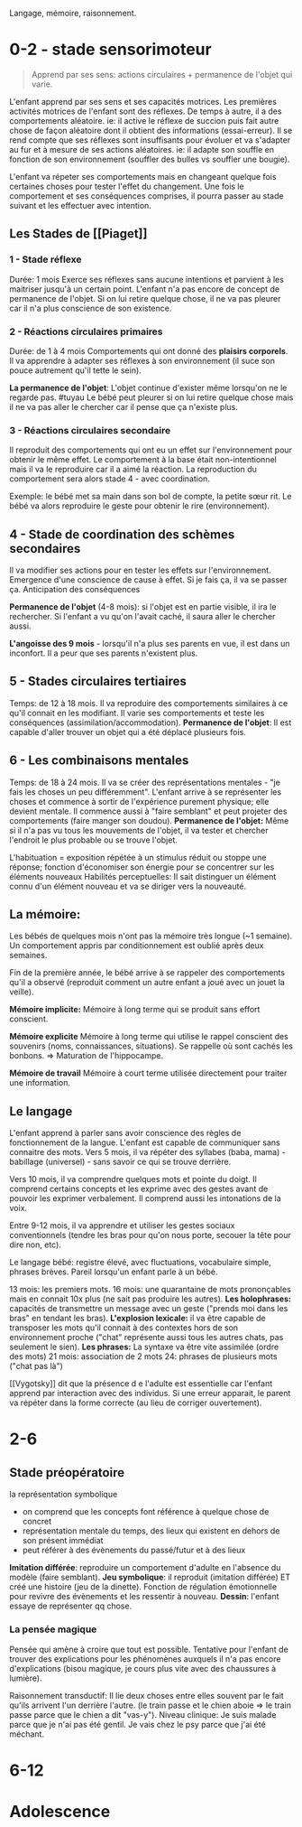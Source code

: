 Langage, mémoire, raisonnement.


#  0-2 - stade sensorimoteur

> Apprend par ses sens: actions circulaires + permanence de l'objet qui varie.

L'enfant apprend par ses sens et ses capacités motrices. Les premières activités motrices de l'enfant sont des réflexes. De temps à autre, il a des comportements aléatoire.
ie: il active le réflexe de succion puis fait autre chose de façon aléatoire dont il obtient des informations (essai-erreur).
Il se rend compte que ses réflexes sont insuffisants pour évoluer et va s'adapter au fur et à mesure de ses actions aléatoires. 
ie: il adapte son souffle en fonction de son environnement (souffler des bulles vs souffler une bougie).

L'enfant va répeter ses comportements mais en changeant quelque fois certaines choses pour tester l'effet du changement. Une fois le comportement et ses conséquences comprises, il pourra passer au stade suivant et les effectuer avec intention.

##  Les Stades de [[Piaget]]

### 1 - Stade réflexe
Durée: 1 mois
Exerce ses réflexes sans aucune intentions et parvient à les maitriser jusqu'à un certain point.
L'enfant n'a pas encore de concept de permanence de l'objet. Si on lui retire quelque chose, il ne va pas pleurer car il n'a plus conscience de son existence.
### 2 - Réactions circulaires primaires
Durée: de 1 à 4 mois
Comportements qui ont donné des **plaisirs corporels**. Il va apprendre à adapter ses réflexes à son environnement (il suce son pouce autrement qu'il tette le sein).

**La permanence de l'objet**: L'objet continue d'exister même lorsqu'on ne le regarde pas. #tuyau 
Le bébé peut pleurer si on lui retire quelque chose mais il ne va pas aller le chercher car il pense que ça n'existe plus.

### 3 - Réactions circulaires secondaire

Il reproduit des comportements qui ont eu un effet sur l'environnement pour obtenir le même effet. Le comportement à la base était non-intentionnel mais il va le reproduire car il a aimé la réaction. La reproduction du comportement sera alors stade 4 - avec coordination.

Exemple: le bébé met sa main dans son bol de compte, la petite sœur rit. Le bébé va alors reproduire le geste pour obtenir le rire (environnement).
## 4 - Stade de coordination des schèmes secondaires
Il va modifier ses actions pour en tester les effets sur l'environnement. 
Emergence d'une conscience de cause à effet.
Si je fais ça, il va se passer ça. Anticipation des conséquences

**Permanence de l'objet** (4-8 mois): si l'objet est en partie visible, il ira le rechercher. Si l'enfant a vu qu'on l'avait caché, il saura aller le chercher aussi.

**L'angoisse des 9 mois** - lorsqu'il n'a plus ses parents en vue, il est dans un inconfort. Il a peur que ses parents n'existent plus.
## 5 - Stades circulaires tertiaires
Temps: de 12 à 18 mois. 
Il va reproduire des comportements similaires à ce qu'il connait en les modifiant. Il varie ses comportements et teste les conséquences (assimilation/accommodation).
**Permanence de l'objet**: Il est capable d'aller trouver un objet qui a été déplacé plusieurs fois.

## 6 - Les combinaisons mentales
Temps: de 18 à 24 mois.
Il va se créer des représentations mentales - "je fais les choses un peu différemment". L'enfant arrive à se représenter les choses et commence à sortir de l'expérience purement physique; elle devient mentale.
Il commence aussi à "faire semblant" et peut projeter des comportements (faire manger son doudou).
**Permanence de l'objet:** Même si il n'a pas vu tous les mouvements de l'objet, il va tester et chercher l'endroit le plus probable ou se trouve l'objet.










L'habituation = exposition répétée à un stimulus réduit ou stoppe une réponse; fonction d'économiser son énergie pour se concentrer sur les éléments nouveaux
Habilités perceptuelles:
Il sait distinguer un élément connu d'un élément nouveau et va se diriger vers la nouveauté.

## La mémoire:
Les bébés de quelques mois n'ont pas la mémoire très longue (~1 semaine). Un comportement appris par conditionnement est oublié après deux semaines.

Fin de la première année, le bébé arrive à se rappeler des comportements qu'il a observé (reproduit comment un autre enfant a joué avec un jouet la veille).

**Mémoire implicite:**
	Mémoire à long terme qui se produit sans effort conscient.

**Mémoire explicite**
	Mémoire à long terme qui utilise le rappel conscient des souvenirs (noms, connaissances, situations). Se rappelle où sont cachés les bonbons.
	=> Maturation de l'hippocampe.

**Mémoire de travail**
	Mémoire à court terme utilisée directement pour traiter une information.

## Le langage
L'enfant apprend à parler sans avoir conscience des règles de fonctionnement de la langue.
L'enfant est capable de communiquer sans connaitre des mots. 
Vers 5 mois, il va répéter des syllabes (baba, mama) - babillage (universel) - sans savoir ce qui se trouve derrière.

Vers 10 mois, il va comprendre quelques mots et pointe du doigt. 
Il comprend certains concepts et les exprime avec des gestes avant de pouvoir les exprimer verbalement.
Il comprend aussi les intonations de la voix.

Entre 9-12 mois, il va apprendre et utiliser les gestes sociaux conventionnels (tendre les bras pour qu'on nous porte, secouer la tête pour dire non, etc).

Le langage bébé: registre élevé, avec fluctuations, vocabulaire simple, phrases brèves. Pareil lorsqu'un enfant parle à un bébé.

13 mois: les premiers mots.
16 mois: une quarantaine de mots prononçables mais en connait 10x plus (ne sait pas produire les autres).
**Les holophrases:** capacités de transmettre un message avec un geste ("prends moi dans les bras" en tendant les bras).
**L'explosion lexicale:** il va être capable de transposer les mots qu'il connait à des contextes hors de son environnement proche ("chat" représente aussi tous les autres chats, pas seulement le sien).
**Les phrases:** 
La syntaxe va être vite assimilée (ordre des mots)
21 mois: association de 2 mots
24: phrases de plusieurs mots ("chat pas là")


[[Vygotsky]] dit que la présence d e l'adulte est essentielle car l'enfant apprend par interaction avec des individus. Si une erreur apparait, le parent va répéter dans la forme correcte (au lieu de corriger ouvertement).




# 2-6
## Stade préopératoire
la représentation symbolique
- on comprend que les concepts font référence à quelque chose de concret
- représentation mentale du temps, des lieux qui existent en dehors de son présent immédiat
- peut référer à des évènements du passé/futur et à des lieux

**Imitation différée**: reproduire un comportement d'adulte en l'absence du modèle (faire semblant).
**Jeu symbolique**: il reproduit (imitation différée) ET créé une histoire (jeu de la dinette). Fonction de régulation émotionnelle pour revivre des évènements et les ressentir à nouveau.
**Dessin**: l'enfant essaye de représenter qq chose.

### La pensée magique
Pensée qui amène à croire que tout est possible. Tentative pour l'enfant de trouver des explications pour les phénomènes auxquels il n'a pas encore d'explications (bisou magique, je cours plus vite avec des chaussures à lumière).

Raisonnement transductif: Il lie deux choses entre elles souvent par le fait qu'ils arrivent l'un derrière l'autre. (le train passe et le chien aboie => le train passe parce que le chien a dit "vas-y").
Niveau clinique: Je suis malade parce que je n'ai pas été gentil. Je vais chez le psy parce que j'ai été méchant.

# 6-12
# Adolescence

